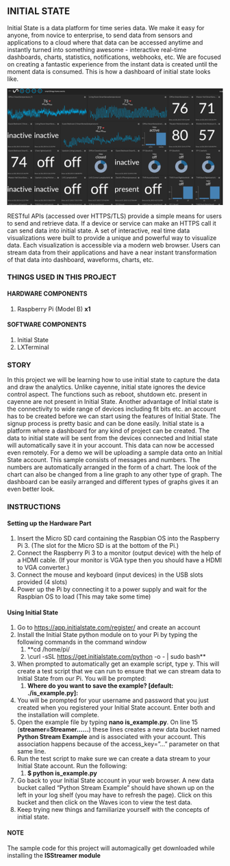 ## INITIAL STATE
Initial State is a data platform for time series data. We make it easy for anyone, from novice to enterprise, to send data from sensors and applications to a cloud where that data can be accessed anytime and instantly turned into something awesome - interactive real-time dashboards, charts, statistics, notifications, webhooks, etc. We are focused on creating a fantastic experience from the instant data is created until the moment data is consumed. This is how a dashboard of initial state looks like.

![](https://github.com/11RO05/handson-iot-raspberrypi/blob/master/images/Initial%20State.png)

RESTful APIs (accessed over HTTPS/TLS) provide a simple means for users to send and retrieve data. If a device or service can make an HTTPS call it can send data into initial state. A set of interactive, real time data visualizations were built to provide a unique and powerful way to visualize data. Each visualization is accessible via a modern web browser. Users can stream data from their applications and have a near instant transformation of that data into dashboard, waveforms, charts, etc.

### THINGS USED IN THIS PROJECT

#### HARDWARE COMPONENTS
1.	Raspberry Pi (Model B)	**x1**

#### SOFTWARE COMPONENTS
1.	Initial State
2.	LXTerminal

### STORY
In this project we will be learning how to use initial state to capture the data and draw the analytics. Unlike cayenne, initial state ignores the device control aspect. The functions such as reboot, shutdown etc. present in cayenne are not present in Initial State. Another advantage of Initial state is the connectivity to wide range of devices including fit bits etc. an account has to be created before we can start using the features of Initial State. The signup process is pretty basic and can be done easily. Initial state is a platform where a dashboard for any kind of project can be created. The data to initial state will be sent from the devices connected and Initial state will automatically save it in your account. This data can now be accessed even remotely. For a demo we will be uploading a sample data onto an Initial State account. This sample consists of messages and numbers. The numbers are automatically arranged in the form of a chart. The look of the chart can also be changed from a line graph to any other type of graph. The dashboard can be easily arranged and different types of graphs gives it an even better look.

### INSTRUCTIONS

#### Setting up the Hardware Part
1.	Insert the Micro SD card containing the Raspbian OS into the Raspberry Pi 3. (The slot for the Micro SD is at the bottom of the Pi.)
1.	Connect the Raspberry Pi 3 to a monitor (output device) with the help of a HDMI cable. (If your monitor is VGA type then you should have a HDMI to VGA converter.) 
2.	Connect the mouse and keyboard (input devices) in the USB slots provided (4 slots)
3.	Power up the Pi by connecting it to a power supply and wait for the Raspbian OS to load (This may take some time)

#### Using Initial State 
1.	Go to https://app.initialstate.com/register/ and create an account
2.	Install the Initial State python module on to your Pi by typing the following commands in the command window
    1.  **cd /home/pi/
    2.  \curl -sSL https://get.initialstate.com/python -o - | sudo bash**
4.	When prompted to automatically get an example script, type y. This will create a test script that we can run to ensure that we can stream data to Initial State from our Pi. You will be prompted:
    1. **Where do you want to save the example? [default: ./is_example.py]:**
6.	You will be prompted for your username and password that you just created when you registered your Initial State account. Enter both and the installation will complete.
7.	Open the example file by typing **nano is_example.py**. On line 15 (**streamer=Streamer……**) these lines creates a new data bucket named **Python Stream Example** and is associated with your account. This association happens because of the access_key=”...” parameter on that same line.
9.	Run the test script to make sure we can create a data stream to your Initial State account. Run the following:
    1. **$ python is_example.py**
11.	Go back to your Initial State account in your web browser. A new data bucket called “Python Stream Example” should have shown up on the left in your log shelf (you may have to refresh the page). Click on this bucket and then click on the Waves icon to view the test data.
12.	Keep trying new things and familiarize yourself with the concepts of initial state.


#### NOTE
The sample code for this project will automagically get downloaded while installing the **ISStreamer module** 

